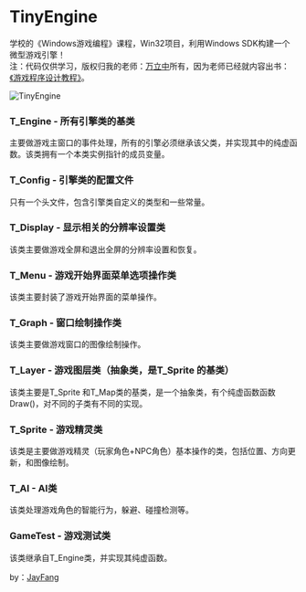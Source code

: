 TinyEngine
==========

学校的《Windows游戏编程》课程，Win32项目，利用Windows SDK构建一个微型游戏引擎！<br/>
注：代码仅供学习，版权归我的老师：[万立中](http://www.wanlizhong.com)所有，因为老师已经就内容出书：[《游戏程序设计教程》](http://product.dangdang.com/23413918.html?_ddclickunion=400-kw-%CD%BC%CA%E9-%CA%E9%C3%FB%B4%CA_%BD%CC%B2%C4_|ad_type=0|sys_id=1)。

![TinyEngine](http://fangjie.sinaapp.com/upload/images/TinyEngine.jpg "TinyEngine")  

### T_Engine - 所有引擎类的基类
主要做游戏主窗口的事件处理，所有的引擎必须继承该父类，并实现其中的纯虚函数。该类拥有一个本类实例指针的成员变量。

### T_Config - 引擎类的配置文件
只有一个头文件，包含引擎类自定义的类型和一些常量。

### T_Display - 显示相关的分辨率设置类
该类主要做游戏全屏和退出全屏的分辨率设置和恢复。

### T_Menu - 游戏开始界面菜单选项操作类
该类主要封装了游戏开始界面的菜单操作。

### T_Graph - 窗口绘制操作类
该类主要做游戏窗口的图像绘制操作。

### T_Layer - 游戏图层类（抽象类，是T_Sprite 的基类）
该类主要是T_Sprite 和T_Map类的基类，是一个抽象类，有个纯虚函数函数Draw()，对不同的子类有不同的实现。

### T_Sprite - 游戏精灵类
该类是主要做游戏精灵（玩家角色+NPC角色）基本操作的类，包括位置、方向更新，和图像绘制。

### T_AI - AI类
该类处理游戏角色的智能行为，躲避、碰撞检测等。

### GameTest - 游戏测试类
该类继承自T_Engine类，并实现其纯虚函数。

by：[JayFang](http://fangjie.sinaapp.com)
